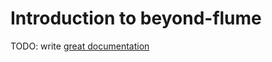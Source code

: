 # Introduction to beyond-flume

TODO: write [great documentation](http://jacobian.org/writing/what-to-write/)
